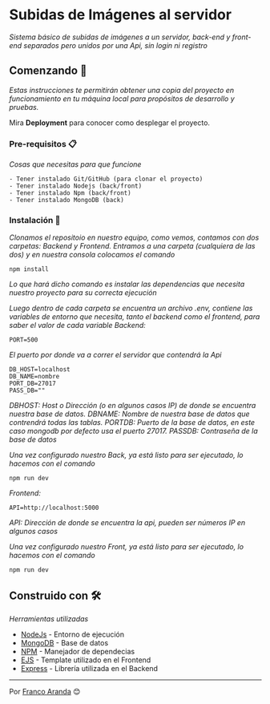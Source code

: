 # Subidas de Imágenes al servidor

_Sistema básico de subidas de imágenes a un servidor, back-end y front-end separados pero unidos por una Api, sin login ni registro_

## Comenzando 🚀

_Estas instrucciones te permitirán obtener una copia del proyecto en funcionamiento en tu máquina local para propósitos de desarrollo y pruebas._

Mira **Deployment** para conocer como desplegar el proyecto.


### Pre-requisitos 📋

_Cosas que necesitas para que funcione_

```
- Tener instalado Git/GitHub (para clonar el proyecto)
- Tener instalado Nodejs (back/front)
- Tener instalado Npm (back/front)
- Tener instalado MongoDB (back)
```

### Instalación 🔧

_Clonamos el repositoio en nuestro equipo, como vemos, contamos con dos carpetas: Backend y Frontend. Entramos a una carpeta (cualquiera de las dos) y en nuestra consola colocamos el comando_

```
npm install
```

_Lo que hará dicho comando es instalar las dependencias que necesita nuestro proyecto para su correcta ejecución_

_Luego dentro de cada carpeta se encuentra un archivo .env, contiene las variables de entorno que necesita, tanto el backend como el frontend, para saber el valor de cada variable_
_Backend:_
```
PORT=500
```
_El puerto por donde va a correr el servidor que contendrá la Api_

```
DB_HOST=localhost
DB_NAME=nombre
PORT_DB=27017
PASS_DB=""
```
_DBHOST: Host o Dirección (o en algunos casos IP) de donde se encuentra nuestra base de datos._
_DBNAME: Nombre de nuestra base de datos que contrendrá todas las tablas._
_PORTDB: Puerto de la base de datos, en este caso mongodb por defecto usa el puerto 27017._
_PASSDB: Contraseña de la base de datos_

_Una vez configurado nuestro Back, ya está listo para ser ejecutado, lo hacemos con el comando_
```
npm run dev
```

_Frontend:_

```
API=http://localhost:5000
```
_API: Dirección de donde se encuentra la api, pueden ser números IP en algunos casos_

_Una vez configurado nuestro Front, ya está listo para ser ejecutado, lo hacemos con el comando_
```
npm run dev
```

## Construido con 🛠️

_Herramientas utilizadas_

* [NodeJs](https://nodejs.org/es/) - Entorno de ejecución
* [MongoDB](https://www.mongodb.com/es) - Base de datos
* [NPM](https://www.npmjs.com/) - Manejador de dependecias
* [EJS](https://ejs.co/) - Template utilizado en el Frontend
* [Express](http://expressjs.com/) - Librería utilizada en el Backend

---
Por [Franco Aranda](linkedin.com/in/franco-aranda-054a911b6) 😊